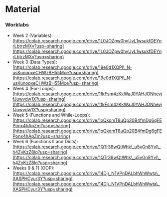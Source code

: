 # Material

### Worklabs

* Week 2 (Variables): [https://colab.research.google.com/drive/1L0JOZpw0hyUyL1wsukfDEYnrLbtrzMXv?usp=sharing](https://colab.research.google.com/drive/1L0JOZpw0hyUyL1wsukfDEYnrLbtrzMXv?usp=sharing)
* Week 3 (Data Types): [https://colab.research.google.com/drive/19e0d1XQPl\_N-usKunopxeCHWzBH55Mce?usp=sharing](https://colab.research.google.com/drive/19e0d1XQPl\_N-usKunopxeCHWzBH55Mce?usp=sharing)
* Week 4 (For-Loops): [https://colab.research.google.com/drive/1fkFsm4zKkWaJ0YAHJONhevjfJuwvdw1X?usp=sharing](https://colab.research.google.com/drive/1fkFsm4zKkWaJ0YAHJONhevjfJuwvdw1X?usp=sharing)
* Week 5 (Functions and While-Loops): [https://colab.research.google.com/drive/1oQkomT8uQp20B4fmDg6gFEPonx4hApZm?usp=sharing](https://colab.research.google.com/drive/1oQkomT8uQp20B4fmDg6gFEPonx4hApZm?usp=sharing)
* Week 6 (Functions II and Dicts): [https://colab.research.google.com/drive/1QTr36wQtWhk\_u5vGn8Yvl\_h4ZyKzZ8lq?usp=sharing](https://colab.research.google.com/drive/1QTr36wQtWhk\_u5vGn8Yvl\_h4ZyKzZ8lq?usp=sharing)
* Weeks 9 & 11 (OOP): [https://colab.research.google.com/drive/14Dj\_N1VPnDALbhWnWwta\_XASPHCyur3Y?usp=sharing](https://colab.research.google.com/drive/14Dj\_N1VPnDALbhWnWwta\_XASPHCyur3Y?usp=sharing)
